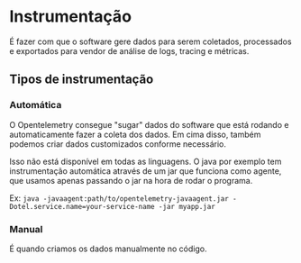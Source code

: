 # Instrumentação
É fazer com que o software gere dados para serem coletados, processados e exportados para vendor de análise de logs, tracing e métricas.

## Tipos de instrumentação
### Automática
O Opentelemetry consegue "sugar" dados do software que está rodando e automaticamente fazer a coleta dos dados. Em cima disso, também podemos criar dados customizados conforme necessário.

Isso não está disponível em todas as linguagens. O java por exemplo tem instrumentação automática através de um jar que funciona como agente, que usamos apenas passando o jar na hora de rodar o programa.

Ex: `java -javaagent:path/to/opentelemetry-javaagent.jar -Dotel.service.name=your-service-name -jar myapp.jar`

### Manual
É quando criamos os dados manualmente no código.